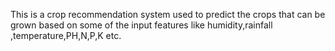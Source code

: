 This is a crop recommendation system used to predict the crops that can be grown based on some of the input features like humidity,rainfall ,temperature,PH,N,P,K etc.
